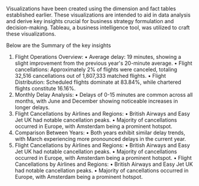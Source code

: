 Visualizations have been created using the dimension and fact tables established earlier. These visualizations are intended to aid in data analysis and derive key insights crucial for business strategy formulation and decision-making.
Tableau, a business intelligence tool, was utilized to craft these visualizations.

Below are the Summary of the key insights

1.	Flight Operations Overview:
  •	Average delay: 19 minutes, showing a slight improvement from the previous year's 20-minute average.
  •	Flight cancellations: Approximately 2% of flights were canceled, totaling 32,516 cancellations out of 1,807,333 matched flights.
  •	Flight Distribution: Scheduled flights dominate at 83.84%, while chartered flights constitute 16.16%.
2.	Monthly Delay Analysis:
  •	Delays of 0-15 minutes are common across all months, with June and December showing noticeable increases in longer delays.
3.	Flight Cancellations by Airlines and Regions:
  •	British Airways and Easy Jet UK had notable cancellation peaks.
  •	Majority of cancellations occurred in Europe, with Amsterdam being a prominent hotspot.
4.	Comparison Between Years:
  •	Both years exhibit similar delay trends, with March experiencing more pronounced delays in the current year.
5.	Flight Cancellations by Airlines and Regions:
  •	British Airways and Easy Jet UK had notable cancellation peaks.
  •	Majority of cancellations occurred in Europe, with Amsterdam being a prominent hotspot.
  •	Flight Cancellations by Airlines and Regions:
  •	British Airways and Easy Jet UK had notable cancellation peaks.
  •	Majority of cancellations occurred in Europe, with Amsterdam being a prominent hotspot.

